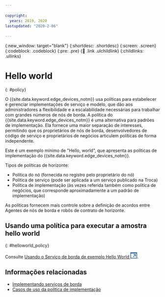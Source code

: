 ```yaml
---

copyright:
  years: 2019, 2020
lastupdated: "2020-2-06"

---
```


{:new_window: target="blank"}
{:shortdesc: .shortdesc}
{:screen: .screen}
{:codeblock: .codeblock}
{:pre: .pre}
{:child: .link .ulchildlink}
{:childlinks: .ullinks}

# Hello world
{: #policy}

O {{site.data.keyword.edge_devices_notm}} usa políticas para estabelecer e gerenciar implementações de serviço e modelo, que dão aos administradores a flexibilidade e a escalabilidade necessárias para trabalhar com grandes números de nós de borda. A política do {{site.data.keyword.edge_devices_notm}} é uma alternativa para padrões de implementação. Ela fornece uma maior separação de interesses, permitindo que os proprietários de nós de borda, desenvolvedores de código de serviço e proprietários de negócios articulem políticas de forma independente.

Este é um exemplo mínimo de "Hello, world", que apresenta as políticas de implementação do {{site.data.keyword.edge_devices_notm}}.

Tipos de políticas de horizonte:

* Política do nó (fornecida no registro pelo proprietário do nó)
* Política de serviço (pode ser aplicada a um serviço publicado na Troca)
* Política de implementação (às vezes referida também como política de negócios, que corresponde aproximadamente a um padrão de implementação)

As políticas fornecem mais controle sobre a definição de acordos entre Agentes de nós de borda e robôs de contrato de horizonte.

## Usando uma política para executar a amostra hello world
{: #helloworld_policy}

Consulte [Usando o Serviço de borda de exemplo Hello World ![Abre um nova guia](../../images/icons/launch-glyph.svg "Abre em uma nova ")](https://github.com/open-horizon/examples/blob/master/edge/services/helloworld/PolicyRegister.md#using-the-hello-world-example-edge-service-with-deployment-policy).

## Informações relacionadas

* [Implementando serviços de borda](../using_edge_devices/detailed_policy.md)
* [Casos de uso da política de implementação](../using_edge_devices/policy_user_cases.md)
